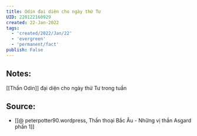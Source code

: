 ```yaml
---
title: Odin đại diện cho ngày thứ Tư
UID: 220122160929
created: 22-Jan-2022
tags:
  - 'created/2022/Jan/22'
  - 'evergreen'
  - 'permanent/fact'
publish: False
---
```

## Notes:
[[Thần Odin]] đại diện cho ngày thứ Tư trong tuần

## Source:
- [[@ peterpotter90.wordpress, Thần thoại Bắc Âu - Những vị thần Asgard phần 1]]


